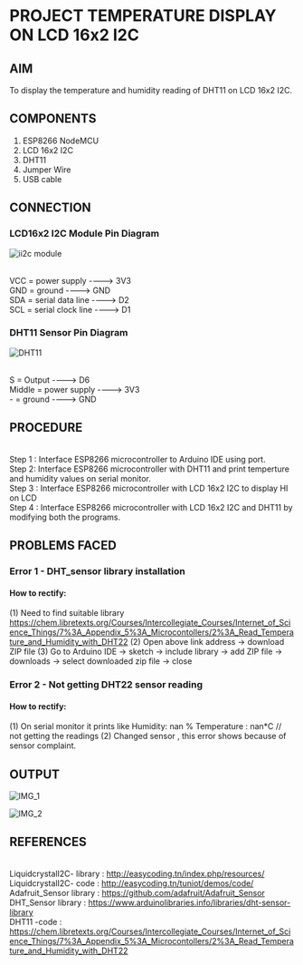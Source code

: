 # PROJECT TEMPERATURE DISPLAY ON LCD 16x2 I2C


## AIM
To display the temperature and humidity reading of DHT11 on LCD 16x2 I2C.


## COMPONENTS

1.	ESP8266 NodeMCU
2.	LCD 16x2 I2C
3.	DHT11
4.	Jumper Wire
5.	USB cable

## CONNECTION

### LCD16x2 I2C Module Pin Diagram

 ![ii2c module](https://github.com/JubyJohn/PROJECT-TEMPERATURE-DISPLAY-ON-LCD-16x2-I2C-/assets/81866407/31ba24ff-cd4e-4298-86f6-1ee8f1fec7ed)

<br> VCC = power supply ---->  3V3
<br> GND = ground          ---->  GND
<br> SDA = serial data line   ---->  D2
<br> SCL = serial clock line   ---->  D1

### DHT11 Sensor Pin Diagram

 ![DHT11](https://github.com/JubyJohn/PROJECT-TEMPERATURE-DISPLAY-ON-LCD-16x2-I2C-/assets/81866407/97c4662c-0902-4f8d-95b7-881efbba4d68)


<br> S     = Output     ---->  D6
<br> Middle   = power supply  ---->  3V3
<br> -     = ground   ---->  GND


## PROCEDURE

<br> Step 1 : Interface ESP8266 microcontroller to Arduino IDE using port.
<br> Step 2: Interface ESP8266 microcontroller with DHT11 and print temperture and humidity values on serial monitor.
<br> Step 3 : Interface ESP8266 microcontroller with LCD 16x2 I2C to display HI on LCD
<br> Step 4 : Interface ESP8266 microcontroller with LCD 16x2 I2C and DHT11 by modifying both the programs.


## PROBLEMS FACED

### Error 1 -   DHT_sensor library installation
#### How to rectify:
(1)  Need to find suitable library
https://chem.libretexts.org/Courses/Intercollegiate_Courses/Internet_of_Science_Things/7%3A_Appendix_5%3A_Microcontollers/2%3A_Read_Temperature_and_Humidity_with_DHT22
(2)  Open above link address -> download ZIP file
(3)  Go to Arduino IDE -> sketch -> include library -> add ZIP file -> downloads -> select downloaded zip file -> close
### Error 2 -   Not getting DHT22 sensor reading 
#### How to rectify:
(1)  On serial monitor it prints like
              Humidity: nan %  Temperature : nan*C      // not getting the readings 
(2)  Changed sensor , this error shows because of sensor complaint.


## OUTPUT

![IMG_1](https://github.com/JubyJohn/PROJECT-TEMPERATURE-DISPLAY-ON-LCD-16x2-I2C-/assets/81866407/1721d315-b7d5-4361-a835-31aeb70cdbad)

![IMG_2](https://github.com/JubyJohn/PROJECT-TEMPERATURE-DISPLAY-ON-LCD-16x2-I2C-/assets/81866407/fe52fe3d-f328-4af6-9cb8-5a2ec770bb1c)


## REFERENCES

<br> LiquidcrystalI2C- library : http://easycoding.tn/index.php/resources/
<br> LiquidcrystalI2C- code : http://easycoding.tn/tuniot/demos/code/
<br> Adafruit_Sensor library : https://github.com/adafruit/Adafruit_Sensor
<br> DHT_Sensor library  : https://www.arduinolibraries.info/libraries/dht-sensor-library
<br> DHT11 -code : https://chem.libretexts.org/Courses/Intercollegiate_Courses/Internet_of_Science_Things/7%3A_Appendix_5%3A_Microcontollers/2%3A_Read_Temperature_and_Humidity_with_DHT22


